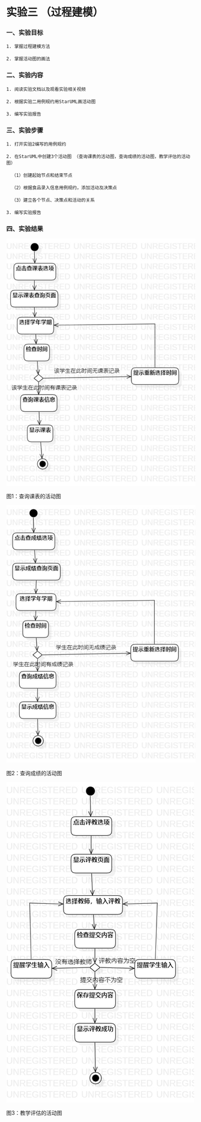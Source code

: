 # 实验三 （过程建模）

### 一、实验目标

    1. 掌握过程建模方法

    2. 掌握活动图的画法

### 二、实验内容

    1. 阅读实验文档以及观看实验相关视频

    2. 根据实验二用例规约用StarUML画活动图

    3. 编写实验报告

### 三、实验步骤

    1. 打开实验2编写的用例规约  

    2. 在StarUML中创建3个活动图 （查询课表的活动图，查询成绩的活动图，教学评估的活动图）

      （1）创建起始节点和结束节点  

      （2）根据食品录入信息用例规约，添加活动及决策点  

      （3）建立各个节点、决策点和活动的关系  

    3. 编写实验报告 

### 四、实验结果

![查询课表的活动图](./查询课表的活动图.jpg)

图1：查询课表的活动图

![查询成绩的活动图](./查询成绩的活动图.jpg)

图2：查询成绩的活动图

![教学评估的活动图](./教学评估的活动图.jpg)

图3：教学评估的活动图
